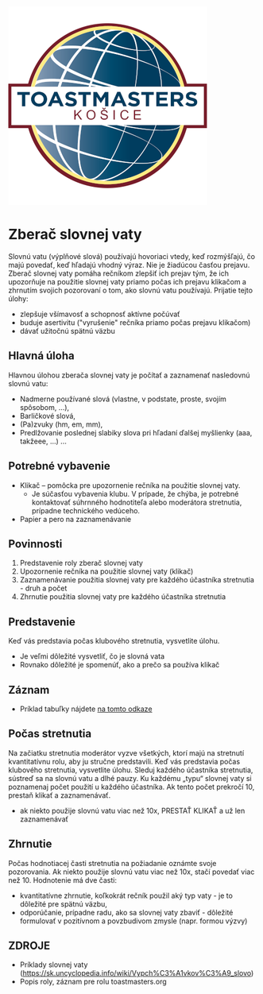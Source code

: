 ![alt text][logo]

# Zberač slovnej vaty
Slovnú vatu (výplňové slová) používajú hovoriaci vtedy, keď rozmýšľajú, čo majú povedať, keď hľadajú vhodný výraz. Nie je žiadúcou časťou prejavu.
Zberač slovnej vaty pomáha rečníkom zlepšiť ich prejav tým, že ich upozorňuje na použitie slovnej vaty priamo počas ich prejavu klikačom a zhrnutím svojich pozorovaní o tom, ako slovnú vatu používajú.
Prijatie tejto úlohy:
- zlepšuje všímavosť a schopnosť aktívne počúvať
- buduje asertivitu ("vyrušenie" rečníka priamo počas prejavu klikačom)
- dávať užitočnú spätnú väzbu

## Hlavná úloha
Hlavnou úlohou zberača slovnej vaty je počítať a zaznamenať nasledovnú slovnú vatu:
- Nadmerne používané slová (vlastne, v podstate, proste, svojím spôsobom, ...), 
- Barličkové slová, 
- (Pa)zvuky (hm, em, mm), 
- Predlžovanie poslednej slabiky slova pri hľadaní ďalšej myšlienky (aaa, takžeee, ...)
...

## Potrebné vybavenie
- Klikač – pomôcka pre upozornenie rečníka na použitie slovnej vaty. 
    - Je súčasťou vybavenia klubu. V prípade, že chýba, je potrebné kontaktovať súhrnného hodnotiteľa alebo moderátora stretnutia, prípadne technického vedúceho.
- Papier a pero na zaznamenávanie

## Povinnosti
1. Predstavenie roly zberač slovnej vaty
2. Upozornenie rečníka na použitie slovnej vaty (klikač)
3. Zaznamenávanie použitia slovnej vaty pre každého účastníka stretnutia - druh a počet
4. Zhrnutie použitia slovnej vaty pre každého účastníka stretnutia

## Predstavenie
Keď vás predstavia počas klubového stretnutia, vysvetlite úlohu.
- Je veľmi dôležité vysvetliť, čo je slovná vata
- Rovnako dôležité je spomenúť, ako a prečo sa používa klikač

## Záznam
- Príklad tabuľky nájdete [na tomto odkaze](https://www.toastmasters.org/resources/ah-counter-script-and-log)

## Počas stretnutia
Na začiatku stretnutia moderátor vyzve všetkých, ktorí majú na stretnutí kvantitatívnu rolu, aby ju stručne predstavili. Keď vás predstavia počas klubového stretnutia, vysvetlite úlohu.
Sleduj každého účastníka stretnutia, sústreď sa na slovnú vatu a dlhé pauzy. Ku každému „typu“ slovnej vaty si poznamenaj počet použití u každého účastníka. Ak tento počet prekročí 10, prestaň klikať a zaznamenávať.
- ak niekto použije slovnú vatu viac než 10x, PRESTAŤ KLIKAŤ a už len zaznamenávať
 
## Zhrnutie
Počas hodnotiacej časti stretnutia na požiadanie oznámte svoje pozorovania. Ak niekto použije slovnú vatu viac než 10x, stačí povedať viac než 10.
Hodnotenie má dve časti:
- kvantitatívne zhrnutie, koľkokrát rečník použil aký typ vaty - je to dôležité pre spätnú väzbu, 
- odporúčanie, prípadne radu, ako sa slovnej vaty zbaviť - dôležité formulovať v pozitívnom a povzbudivom zmysle (napr. formou výzvy)
 
## ZDROJE
- Príklady slovnej vaty (https://sk.uncyclopedia.info/wiki/Vypch%C3%A1vkov%C3%A9_slovo)
- Popis roly, záznam pre rolu toastmasters.org

[logo]: https://github.com/toastmasters-kosice/graficke-podklady/raw/master/Log%C3%A1/%C5%A0tandardn%C3%A9%20zmen%C5%A1en%C3%A9%20logo%20TMKE.png "Logo Toastmasters Košice"
